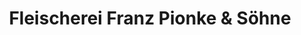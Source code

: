 ---
title: "Fleischerei Franz Pionke & Söhne"
url: /erwitte/fleischerei-franz-pionke-und-soehne/
shop: Metzgerei
---